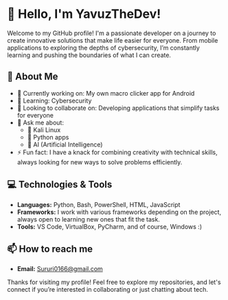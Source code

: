 # 👋 Hello, I'm YavuzTheDev!

Welcome to my GitHub profile! I'm a passionate developer on a journey to create innovative solutions that make life easier for everyone. From mobile applications to exploring the depths of cybersecurity, I’m constantly learning and pushing the boundaries of what I can create.

## 🚀 About Me
- 🔭 Currently working on: My own macro clicker app for Android
- 🌱 Learning: Cybersecurity
- 👯 Looking to collaborate on: Developing applications that simplify tasks for everyone
- 💬 Ask me about:
  - 🐧 Kali Linux
  - 🐍 Python apps
  - 🤖 AI (Artificial Intelligence)
- ⚡ Fun fact: I have a knack for combining creativity with technical skills, always looking for new ways to solve problems efficiently.

## 💻 Technologies & Tools
- **Languages:** Python, Bash, PowerShell, HTML, JavaScript
- **Frameworks:** I work with various frameworks depending on the project, always open to learning new ones that fit the task.
- **Tools:** VS Code, VirtualBox, PyCharm, and of course, Windows :)

## 📫 How to reach me
- **Email:** Sururi0166@gmail.com

Thanks for visiting my profile! Feel free to explore my repositories, and let's connect if you’re interested in collaborating or just chatting about tech.
